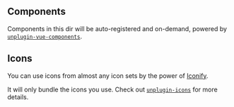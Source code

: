 ## Components

Components in this dir will be auto-registered and on-demand, powered by [`unplugin-vue-components`](https://github.com/antfu/unplugin-vue-components).

## Icons

You can use icons from almost any icon sets by the power of [Iconify](https://iconify.design/).

It will only bundle the icons you use. Check out [`unplugin-icons`](https://github.com/antfu/unplugin-icons) for more details.
